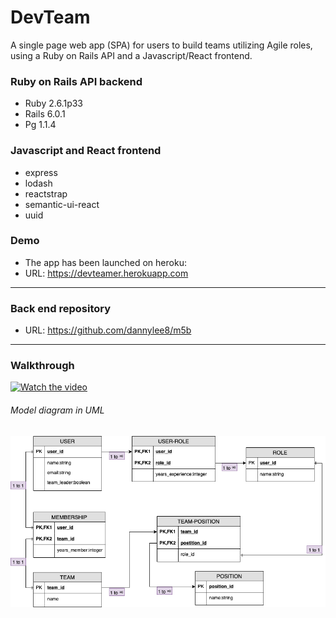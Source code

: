 #  DevTeam
 A single page web app (SPA) for users to build teams utilizing Agile roles, using a Ruby on Rails API and a Javascript/React frontend.

### Ruby on Rails API backend
- Ruby 2.6.1p33
- Rails 6.0.1
- Pg 1.1.4

### Javascript and React frontend
- express
- lodash
- reactstrap
- semantic-ui-react
- uuid

### Demo
- The app has been launched on heroku:
- URL: https://devteamer.herokuapp.com
------------
### Back end repository
- URL: https://github.com/dannylee8/m5b
------------

### Walkthrough
[![Watch the video](https://img.youtube.com/vi/_rki3cc7K0g/maxresdefault.jpg)](https://www.youtube.com/watch?v=_rki3cc7K0g)

###### Model diagram in UML
![](./mod5.png)
